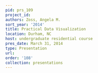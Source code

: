 ```yaml
---
pid: prs_109
project_id: 
authors: Zoss, Angela M.
sort_year: '2014'
title: Practical Data Visualization
location: Durham, NC
host: undergraduate residential course
pres_date: March 31, 2014
type: Presentation
url: 
order: '108'
collection: presentations
---
```

